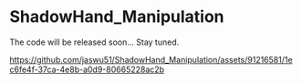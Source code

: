 # ShadowHand_Manipulation


The code will be released soon... Stay tuned.




https://github.com/jaswu51/ShadowHand_Manipulation/assets/91216581/1ec6fe4f-37ca-4e8b-a0d9-80665228ac2b

